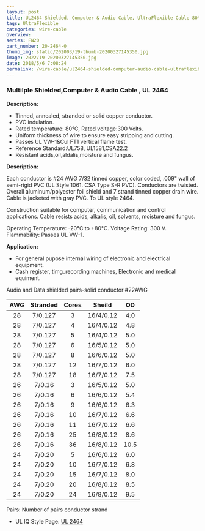 ```yaml
---
layout: post 
title: UL2464 Shielded, Computer & Audio Cable, UltraFlexible Cable 80℃ 300V 
tags: UltraFlexible
categories: wire-cable
overview: 
series: FN20
part_number: 20-2464-0
thumb_img: static/202003/19-thumb-20200327145350.jpg
image: 2022/19-20200327145350.jpg
date: 2018/5/6 7:08:24
permalink: /wire-cable/ul2464-shielded-computer-audio-cable-ultraflexible-cable.html
---
```




### Multilple Shielded,Computer & Audio Cable , UL 2464

__Description:__

* Tinned, annealed, stranded or solid copper conductor.
* PVC indulation.
* Rated temperature: 80℃, Rated voltage:300 Volts.
* Uniform thickness of wire to ensure easy stripping and cutting.
* Passes UL VW-1&Cul FT1 vertical flame test.
* Reference Standard:UL758, UL1581,CSA22.2 
* Resistant acids,oil,aldalis,moisture and fungus.


__Description:__

Each conductor is #24 AWG 7/32 tinned copper, color coded, .009" wall of semi-rigid PVC (UL Style 1061. CSA Type S-R PVC). Conductors are twisted. Overall aluminum/polyester foil shield and 7 strand tinned copper drain wire. Cable is jacketed with gray PVC. To UL style 2464.

Construction suitable for computer, communication and control applications. Cable resists acids, alkalis, oil, solvents, moisture and fungus.

Operating Temperature: -20°C to +80°C. 
Voltage Rating: 300 V. 
Flammability: Passes UL VW-1.

__Application:__

* For general pupose internal wiring of electronic and electrical equipment. 
* Cash register, timg_recording machines, Electronic and medical equiment.

Audio and Data shielded pairs-solid conductor #22AWG

AWG | Stranded | Cores | Sheild | OD
:-: | :-: | :-: | :-: | :-:
28 | 7/0.127 | 3 | 16/4/0.12 | 4.0
28 | 7/0.127 | 4 | 16/4/0.12 | 4.8
28 | 7/0.127 | 5 | 16/4/0.12 | 5.0
28 | 7/0.127 | 6 | 16/5/0.12 | 5.0
28 | 7/0.127 | 8 | 16/6/0.12 | 5.0
28 | 7/0.127 | 12 | 16/7/0.12 | 6.0
28 | 7/0.127 | 18 | 16/7/0.12 | 7.5
26 | 7/0.16 | 3 | 16/5/0.12 | 5.0
26 | 7/0.16 | 6 | 16/6/0.12 | 5.4
26 | 7/0.16 | 9 | 16/6/0.12 | 6.3
26 | 7/0.16 | 10 | 16/7/0.12 | 6.6
26 | 7/0.16 | 11 | 16/7/0.12 | 6.6
26 | 7/0.16 | 25 | 16/8/0.12 | 8.6
26 | 7/0.16 | 36 | 16/8/0.12 | 10.5
24 | 7/0.20 | 5 | 16/6/0.12 | 6.0
24 | 7/0.20 | 10 | 16/7/0.12 | 6.8
24 | 7/0.20 | 15 | 16/7/0.12 | 8.0
24 | 7/0.20 | 20 | 16/8/0.12 | 8.5
24 | 7/0.20 | 24 | 16/8/0.12 | 9.5


Pairs: Number of pairs conductor strand

* UL IQ Style Page: [UL 2464](http://iq.ul.com/awm/stylepage.aspx?Style=2464)
